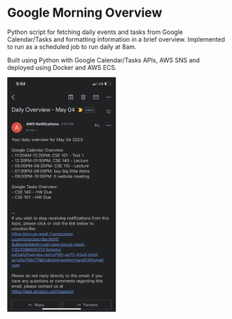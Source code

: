 # Google Morning Overview

Python script for fetching daily events and tasks from Google Calendar/Tasks and formatting information in a brief overview. Implemented to run as a scheduled job to run daily at 8am.

Built using Python with Google Calendar/Tasks APIs, AWS SNS and deployed using Docker and AWS ECS.

<img src="screenshots/email.PNG" width="250" title="Example email">
